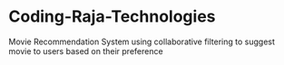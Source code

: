 # Coding-Raja-Technologies
Movie Recommendation System using collaborative filtering to suggest movie to users based on their preference
